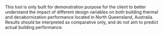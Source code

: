 This tool is only built for demonstration purpose for the client to better understand the impact of different design variables on both building thermal and decabornization performance located in North Queensland, Australia. Results should be interpreted as comparative only, and do not aim to predict actual building performance.
